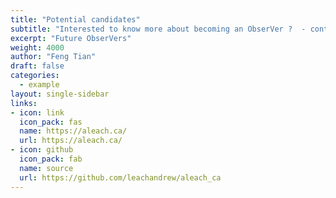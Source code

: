 ```yaml
---
title: "Potential candidates"
subtitle: "Interested to know more about becoming an ObserVer ?  - contact us"
excerpt: "Future ObserVers"
weight: 4000
author: "Feng Tian"
draft: false
categories:
  - example
layout: single-sidebar
links:
- icon: link
  icon_pack: fas
  name: https://aleach.ca/
  url: https://aleach.ca/
- icon: github
  icon_pack: fab
  name: source
  url: https://github.com/leachandrew/aleach_ca
---
```


